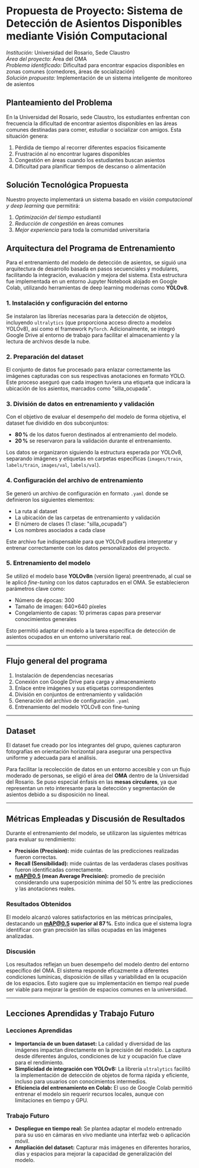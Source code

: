 # Propuesta de Proyecto: Sistema de Detección de Asientos Disponibles mediante Visión Computacional

*Institución:* Universidad del Rosario, Sede Claustro  
*Área del proyecto:* Área del OMA  
*Problema identificado:* Dificultad para encontrar espacios disponibles en zonas comunes (comedores, áreas de socialización)  
*Solución propuesta:* Implementación de un sistema inteligente de monitoreo de asientos  

## Planteamiento del Problema

En la Universidad del Rosario, sede Claustro, los estudiantes enfrentan con frecuencia la dificultad de encontrar asientos disponibles en las áreas comunes destinadas para comer, estudiar o socializar con amigos. Esta situación genera:

1. Pérdida de tiempo al recorrer diferentes espacios físicamente  
2. Frustración al no encontrar lugares disponibles  
3. Congestión en áreas cuando los estudiantes buscan asientos  
4. Dificultad para planificar tiempos de descanso o alimentación  

## Solución Tecnológica Propuesta

Nuestro proyecto implementará un sistema basado en *visión computacional y deep learning* que permitirá:

1. *Optimización del tiempo* estudiantil  
2. *Reducción de congestión* en áreas comunes  
3. *Mejor experiencia* para toda la comunidad universitaria  

## Arquitectura del Programa de Entrenamiento

Para el entrenamiento del modelo de detección de asientos, se siguió una arquitectura de desarrollo basada en pasos secuenciales y modulares, facilitando la integración, evaluación y mejora del sistema. Esta estructura fue implementada en un entorno Jupyter Notebook alojado en Google Colab, utilizando herramientas de deep learning modernas como **YOLOv8**.

### 1. Instalación y configuración del entorno

Se instalaron las librerías necesarias para la detección de objetos, incluyendo `ultralytics` (que proporciona acceso directo a modelos YOLOv8), así como el framework `PyTorch`. Adicionalmente, se integró Google Drive al entorno de trabajo para facilitar el almacenamiento y la lectura de archivos desde la nube.

### 2. Preparación del dataset

El conjunto de datos fue procesado para enlazar correctamente las imágenes capturadas con sus respectivas anotaciones en formato YOLO. Este proceso aseguró que cada imagen tuviera una etiqueta que indicara la ubicación de los asientos, marcados como "silla_ocupada".

### 3. División de datos en entrenamiento y validación

Con el objetivo de evaluar el desempeño del modelo de forma objetiva, el dataset fue dividido en dos subconjuntos:
- **80 %** de los datos fueron destinados al entrenamiento del modelo.  
- **20 %** se reservaron para la validación durante el entrenamiento.  

Los datos se organizaron siguiendo la estructura esperada por YOLOv8, separando imágenes y etiquetas en carpetas específicas (`images/train`, `labels/train`, `images/val`, `labels/val`).

### 4. Configuración del archivo de entrenamiento

Se generó un archivo de configuración en formato `.yaml` donde se definieron los siguientes elementos:
- La ruta al dataset  
- La ubicación de las carpetas de entrenamiento y validación  
- El número de clases (1 clase: "silla_ocupada")  
- Los nombres asociados a cada clase  

Este archivo fue indispensable para que YOLOv8 pudiera interpretar y entrenar correctamente con los datos personalizados del proyecto.

### 5. Entrenamiento del modelo

Se utilizó el modelo base **YOLOv8n** (versión ligera) preentrenado, al cual se le aplicó *fine-tuning* con los datos capturados en el OMA. Se establecieron parámetros clave como:
- Número de épocas: 300  
- Tamaño de imagen: 640×640 píxeles  
- Congelamiento de capas: 10 primeras capas para preservar conocimientos generales  

Esto permitió adaptar el modelo a la tarea específica de detección de asientos ocupados en un entorno universitario real.

---

## Flujo general del programa

1. Instalación de dependencias necesarias  
2. Conexión con Google Drive para carga y almacenamiento  
3. Enlace entre imágenes y sus etiquetas correspondientes  
4. División en conjuntos de entrenamiento y validación  
5. Generación del archivo de configuración `.yaml`  
6. Entrenamiento del modelo YOLOv8 con fine-tuning  


---

## Dataset

El dataset fue creado por los integrantes del grupo, quienes capturaron fotografías en orientación horizontal para asegurar una perspectiva uniforme y adecuada para el análisis.

Para facilitar la recolección de datos en un entorno accesible y con un flujo moderado de personas, se eligió el área del **OMA** dentro de la Universidad del Rosario. Se puso especial énfasis en las **mesas circulares**, ya que representan un reto interesante para la detección y segmentación de asientos debido a su disposición no lineal.

---

## Métricas Empleadas y Discusión de Resultados

Durante el entrenamiento del modelo, se utilizaron las siguientes métricas para evaluar su rendimiento:

- **Precisión (Precision):** mide cuántas de las predicciones realizadas fueron correctas.  
- **Recall (Sensibilidad):** mide cuántas de las verdaderas clases positivas fueron identificadas correctamente.  
- **mAP@0.5 (mean Average Precision):** promedio de precisión considerando una superposición mínima del 50 % entre las predicciones y las anotaciones reales.  

### Resultados Obtenidos

El modelo alcanzó valores satisfactorios en las métricas principales, destacando un **mAP@0.5 superior al 87 %**. Esto indica que el sistema logra identificar con gran precisión las sillas ocupadas en las imágenes analizadas.

### Discusión

Los resultados reflejan un buen desempeño del modelo dentro del entorno específico del OMA. El sistema responde eficazmente a diferentes condiciones lumínicas, disposición de sillas y variabilidad en la ocupación de los espacios. Esto sugiere que su implementación en tiempo real puede ser viable para mejorar la gestión de espacios comunes en la universidad.

---

## Lecciones Aprendidas y Trabajo Futuro

### Lecciones Aprendidas

- **Importancia de un buen dataset:** La calidad y diversidad de las imágenes impactan directamente en la precisión del modelo. La captura desde diferentes ángulos, condiciones de luz y ocupación fue clave para el rendimiento.
- **Simplicidad de integración con YOLOv8:** La librería `ultralytics` facilitó la implementación de detección de objetos de forma rápida y eficiente, incluso para usuarios con conocimientos intermedios.
- **Eficiencia del entrenamiento en Colab:** El uso de Google Colab permitió entrenar el modelo sin requerir recursos locales, aunque con limitaciones en tiempo y GPU.

### Trabajo Futuro
- **Despliegue en tiempo real:** Se plantea adaptar el modelo entrenado para su uso en cámaras en vivo mediante una interfaz web o aplicación móvil.
- **Ampliación del dataset:** Capturar más imágenes en diferentes horarios, días y espacios para mejorar la capacidad de generalización del modelo.


